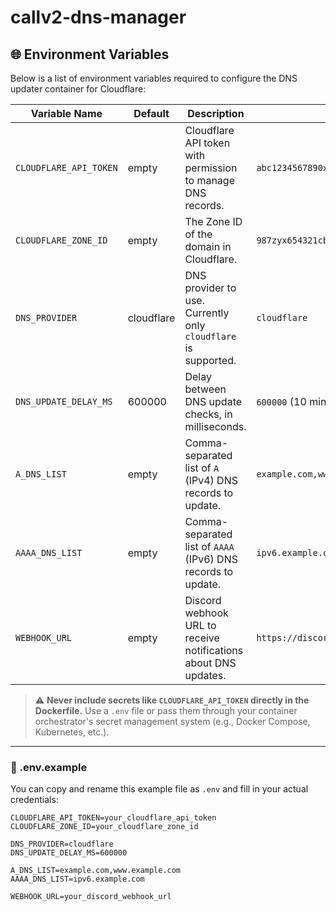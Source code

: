 # callv2-dns-manager 

## 🌐 Environment Variables

Below is a list of environment variables required to configure the DNS updater container for Cloudflare:

| Variable Name              | Default | Description                                                                 | Example                          |
|---------------------------|----------|-----------------------------------------------------------------------------|----------------------------------|
| `CLOUDFLARE_API_TOKEN`    | empty   | Cloudflare API token with permission to manage DNS records.                | `abc1234567890xyz`               |
| `CLOUDFLARE_ZONE_ID`      | empty   | The Zone ID of the domain in Cloudflare.                                   | `987zyx654321cba`                |
| `DNS_PROVIDER`            | cloudflare   | DNS provider to use. Currently only `cloudflare` is supported.             | `cloudflare`                     |
| `DNS_UPDATE_DELAY_MS`     | 600000    | Delay between DNS update checks, in milliseconds.                          | `600000` (10 minutes)            |
| `A_DNS_LIST`              | empty    | Comma-separated list of `A` (IPv4) DNS records to update.                  | `example.com,www.example.com`    |
| `AAAA_DNS_LIST`           | empty    | Comma-separated list of `AAAA` (IPv6) DNS records to update.               | `ipv6.example.com`               |
| `WEBHOOK_URL`           | empty    | Discord webhook URL to receive notifications about DNS updates.               | `https://discord.com/api/webhooks/...`               |

> ⚠️ **Never include secrets like `CLOUDFLARE_API_TOKEN` directly in the Dockerfile.** Use a `.env` file or pass them through your container orchestrator's secret management system (e.g., Docker Compose, Kubernetes, etc.).

---

### 📄 .env.example

You can copy and rename this example file as `.env` and fill in your actual credentials:

```dotenv
CLOUDFLARE_API_TOKEN=your_cloudflare_api_token
CLOUDFLARE_ZONE_ID=your_cloudflare_zone_id

DNS_PROVIDER=cloudflare
DNS_UPDATE_DELAY_MS=600000

A_DNS_LIST=example.com,www.example.com
AAAA_DNS_LIST=ipv6.example.com

WEBHOOK_URL=your_discord_webhook_url


